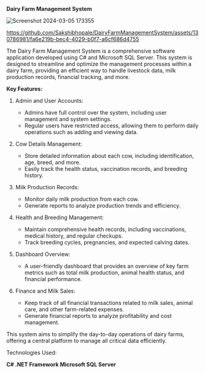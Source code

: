 **Dairy Farm Management System**

![Screenshot 2024-03-05 173355](https://github.com/Sakshibhopale/DairyFarmManagementSystem/assets/130786981/8681f0ad-92e1-44f5-922d-a92c9dd5d5b9)

https://github.com/Sakshibhopale/DairyFarmManagementSystem/assets/130786981/fa6e219b-bec4-4029-b0f7-a6cf686d4755

The Dairy Farm Management System is a comprehensive software application developed using C# and Microsoft SQL Server. This system is designed to streamline and optimize the management processes within a dairy farm, providing an efficient way to handle livestock data, milk production records, financial tracking, and more.

**Key Features:**
1. Admin and User Accounts:
   - Admins have full control over the system, including user management and system settings.
   - Regular users have restricted access, allowing them to perform daily operations such as adding and viewing data.
     
2. Cow Details Management:
   - Store detailed information about each cow, including identification, age, breed, and more.
   - Easily track the health status, vaccination records, and breeding history.

3. Milk Production Records:
   - Monitor daily milk production from each cow.
   - Generate reports to analyze production trends and efficiency.
     
4. Health and Breeding Management:
   - Maintain comprehensive health records, including vaccinations, medical history, and regular checkups.
   - Track breeding cycles, pregnancies, and expected calving dates.
     
5. Dashboard Overview:
   - A user-friendly dashboard that provides an overview of key farm metrics such as total milk production, animal health status, and financial performance.

6. Finance and Milk Sales:
   - Keep track of all financial transactions related to milk sales, animal care, and other farm-related expenses.
   - Generate financial reports to analyze profitability and cost management.
     
This system aims to simplify the day-to-day operations of dairy farms, offering a central platform to manage all critical data efficiently.

Technologies Used:

**C#
.NET Framework
Microsoft SQL Server**

